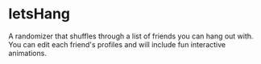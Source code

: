 # letsHang
A randomizer that shuffles through a list of friends you can hang out with. You can edit each friend's profiles and will include fun interactive animations.
